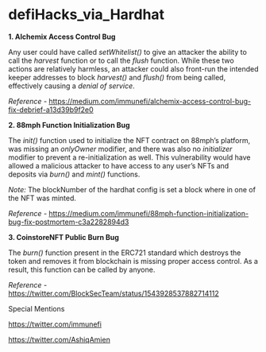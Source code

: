 # defiHacks_via_Hardhat

**1. Alchemix Access Control Bug**

Any user could have called _setWhitelist()_ to give an attacker the ability to call the _harvest_ function or to call the _flush_ function. While these two actions are relatively harmless, an attacker could also front-run the intended keeper addresses to block _harvest()_ and _flush()_ from being called, effectively causing a _denial of service_.

_Reference_ - https://medium.com/immunefi/alchemix-access-control-bug-fix-debrief-a13d39b9f2e0

**2. 88mph Function Initialization Bug**

The _init()_ function used to initialize the NFT contract on 88mph’s platform, was missing an _onlyOwner_ modifier, and there was also no _initializer_ modifier to prevent a re-initialization as well. This vulnerability would have allowed a malicious attacker to have access to any user’s NFTs and deposits via _burn()_ and _mint()_ functions. 

_Note:_ The blockNumber of the hardhat config is set a block where in one of the NFT was minted.

_Reference_ - https://medium.com/immunefi/88mph-function-initialization-bug-fix-postmortem-c3a2282894d3

**3. CoinstoreNFT Public Burn Bug**

The _burn()_ function present in the ERC721 standard which destroys the token and removes it from blockchain is missing proper access control. 
As a result, this function can be called by anyone. 

_Reference_ - https://twitter.com/BlockSecTeam/status/1543928537882714112

Special Mentions

https://twitter.com/immunefi

https://twitter.com/AshiqAmien


